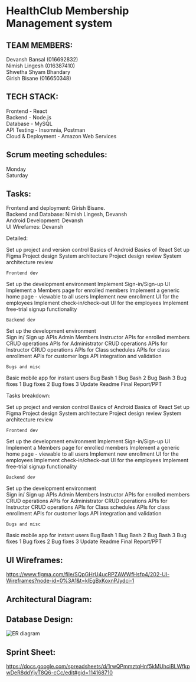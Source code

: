# HealthClub Membership Management system

## **TEAM MEMBERS:**

Devansh Bansal (016692832)  
Nimish Lingesh (016387410)  
Shwetha Shyam Bhandary  
Girish Bisane (016650348)

## **TECH STACK:**

Frontend - React  
Backend -  Node.js  
Database - MySQL  
API Testing - Insomnia, Postman  
Cloud & Deployment - Amazon Web Services  

## **Scrum meeting schedules:**

Monday  
Saturday  

## **Tasks:**

Frontend and deployment: Girish Bisane.   
Backend and Database: Nimish Lingesh, Devansh  
Android Development: Devansh  
UI Wirefames: Devansh  

Detailed:

Set up project and version control
Basics of Android
Basics of React
Set up Figma
Project design 
System architecture
Project design review
System architecture review

	Frontend dev
Set up the development environment 
Implement Sign-in/Sign-up UI
Implement a Members page for enrolled members
Implement a generic home page - viewable to all users
Implement new enrollment UI for the employees
Implement check-in/check-out UI for the employees
Implement free-trial signup functionality

	Backend dev
Set up the development environment  
Sign in/ Sign up APIs
Admin
Members
Instructor
APIs for enrolled members
CRUD operations
APIs for Administrator
CRUD operations
APIs for Instructor
CRUD operations 
APIs for Class schedules
APIs for class enrollment
APIs for customer logs
API integration and validation

	Bugs and misc
Basic mobile app for instant users
Bug Bash 1
Bug Bash 2
Bug Bash 3
Bug fixes 1
Bug fixes 2
Bug fixes 3
Update Readme
Final Report/PPT


Tasks breakdown:

Set up project and version control
Basics of Android
Basics of React
Set up Figma
Project design 
System architecture
Project design review
System architecture review

	Frontend dev
Set up the development environment 
Implement Sign-in/Sign-up UI
Implement a Members page for enrolled members
Implement a generic home page - viewable to all users
Implement new enrollment UI for the employees
Implement check-in/check-out UI for the employees
Implement free-trial signup functionality

	Backend dev
Set up the development environment  
Sign in/ Sign up APIs
Admin
Members
Instructor
APIs for enrolled members
CRUD operations
APIs for Administrator
CRUD operations
APIs for Instructor
CRUD operations 
APIs for Class schedules
APIs for class enrollment
APIs for customer logs
 API integration and validation

	Bugs and misc
Basic mobile app for instant users
Bug Bash 1
Bug Bash 2
Bug Bash 3
Bug fixes 1
Bug fixes 2
Bug fixes 3
Update Readme
Final Report/PPT



## **UI Wireframes:**
https://www.figma.com/file/SQpGHrU4ucRPZAWWfHsfp4/202-UI-Wireframes?node-id=0%3A1&t=klEgBxKoxnPJydci-1

## **Architectural Diagram:**

## **Database Design:**
![ER diagram]("https://github.com/gopinathsjsu/team-project-dsng/blob/main/Project_Journal/ER_diagram.png")

## **Sprint Sheet:**
https://docs.google.com/spreadsheets/d/1rwQPmmztqHnf5kMUhciBLWfkpwDeR8ddYjvT8Q6-cCc/edit#gid=114168710



